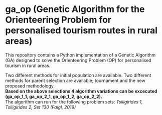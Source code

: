 # ga_op (Genetic Algorithm for the Orienteering Problem for personalised tourism routes in rural areas)

This repository contains a Python implementation of a Genetic Algorithm (GA) designed to solve the Orienteering Problem (OP) for personalised tourism in rural areas. <br>

Two different methods for initial population are available. 
Two different methods for parent selection are available; tournament and the new proposed methodology. <br>
<strong>Based on the above selections 4 algorithm variations can be excecuted (ga_op_1_1, ga_op_2_1, ga_op_1_2, ga_op_2_2). </strong><br>
The algorithm can run for the following problem sets: <i>Tsiligirides 1, Tsiligirides 2, Set 130 (Faigl, 2019)<i>
